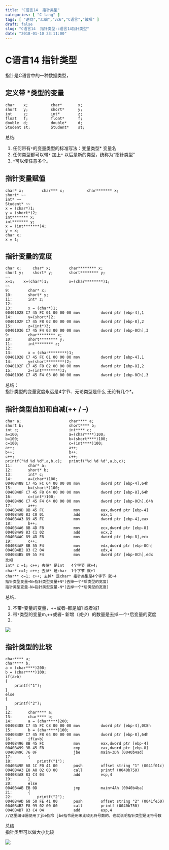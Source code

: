 ```yaml
---
title: "C语言14  指针类型"
categories: [ "C-lang" ]
tags: [ "逆向","汇编","vc6","C语言","破解" ]
draft: false
slug: "C语言14  指针类型-c语言14指针类型"
date: "2018-01-10 23:11:00"
---
```




# C语言14 指针类型

指针是C语言中的一种数据类型，

## 定义带 *类型的变量

    char    x;          char*       x;
    short   y;          short*      y;
    int     z;          int*        z;
    float   f;          float*      f;
    double  d;          double*     d;
    Student st;         Student*    st;

总结:

  1. 任何带有`*`的变量类型的标准写法：变量类型* 变量名
  2. 任何类型都可以带`*` 加上`*` 以后是新的类型，统称为“指针类型”
  3. `*`可以使任意多个。

## 指针变量赋值

    char* x;        char*** x;          char******* x;
    short* ~~
    int* ~~
    Student* ~~
    x = (char*)1;
    y = (short*)2;
    int******* x;
    int******* y;
    x = (int*******)4;
    y = x;
    char x;
    x = 1;

## 指针变量的宽度

    char x;     char* x;        char******** x;
    short y;    short* y;       short******** y;
    ~~
    x=1;    x=(char*)1;         x=(char********)1;
    ~~
    9:        char* x;
    10:       short* y;
    11:       int* z;
    12:
    13:       x = (char*)1;
    00401028 C7 45 FC 01 00 00 00 mov         dword ptr [ebp-4],1
    14:       y=(short*)2;
    0040102F C7 45 F8 02 00 00 00 mov         dword ptr [ebp-8],2
    15:       z=(int*)3;
    00401036 C7 45 F4 03 00 00 00 mov         dword ptr [ebp-0Ch],3
    9:        char******** x;
    10:       short******** y;
    11:       int******** z;
    12:
    13:       x = (char********)1;
    00401028 C7 45 FC 01 00 00 00 mov         dword ptr [ebp-4],1
    14:       y=(short********)2;
    0040102F C7 45 F8 02 00 00 00 mov         dword ptr [ebp-8],2
    15:       z=(int********)3;
    00401036 C7 45 F4 03 00 00 00 mov         dword ptr [ebp-0Ch],3

总结：  
指针类型的变量宽度永远是4字节、无论类型是什么 无论有几个*。

## 指针类型自加和自减(++ / &#8211;)

    char a;                     char**** a;
    short b;                    short**** b;
    int c;                      int**** c;
    a=100;                      a=(char****)100;
    b=100;                      b=(short****)100;
    c=100;                      c=(int****)100;
    a++;                        a++;
    b++;                        b++;
    c++;                        c++;
    printf("%d %d %d",a,b,c);   printf("%d %d %d",a,b,c);
    11:       char* a;
    12:       short* b;
    13:       int* c;
    14:       a=(char*)100;
    0040B488 C7 45 FC 64 00 00 00 mov         dword ptr [ebp-4],64h
    15:       b=(short*)100;
    0040B48F C7 45 F8 64 00 00 00 mov         dword ptr [ebp-8],64h
    16:       c=(int*)100;
    0040B496 C7 45 F4 64 00 00 00 mov         dword ptr [ebp-0Ch],64h
    17:       a++;
    0040B49D 8B 45 FC             mov         eax,dword ptr [ebp-4]
    0040B4A0 83 C0 01             add         eax,1
    0040B4A3 89 45 FC             mov         dword ptr [ebp-4],eax
    18:       b++;
    0040B4A6 8B 4D F8             mov         ecx,dword ptr [ebp-8]
    0040B4A9 83 C1 02             add         ecx,2
    0040B4AC 89 4D F8             mov         dword ptr [ebp-8],ecx
    19:       c++;
    0040B4AF 8B 55 F4             mov         edx,dword ptr [ebp-0Ch]
    0040B4B2 83 C2 04             add         edx,4
    0040B4B5 89 55 F4             mov         dword ptr [ebp-0Ch],edx
    比如
    int* c =1; c++; 去掉* 是int   4个字节 就+4;
    char* c=1; c++; 去掉* 是char  1个字节 就+1
    char** c=1; c++; 去掉* 是char* 指针类型是4个字节 就+4
    指针类型变量+N=指针类型变量+N*(去掉一个*后类型的宽度)
    指针类型变量-N=指针类型变量-N*(去掉一个*后类型的宽度)
    

总结、

  1. 不带`*`变量的变量，++或者&#8211;都是加1 或者减1
  2. 带`*`类型的变量m,++或者&#8211; 新增（减少）的数量是去掉一个`*`后变量的宽度
  3. 

![][1] 

## 指针类型的比较

    char**** a;
    char**** b;
    a = (char****)200;
    b = (char****)100;
    if(a>b)
    {
        printf("1");
    }
    else
    {
        printf("2");
    }
    12:       char**** a;
    13:       char**** b;
    14:       a = (char****)200;
    0040B488 C7 45 FC C8 00 00 00 mov         dword ptr [ebp-4],0C8h
    15:       b = (char****)100;
    0040B48F C7 45 F8 64 00 00 00 mov         dword ptr [ebp-8],64h
    16:       if(a>b)
    0040B496 8B 45 FC             mov         eax,dword ptr [ebp-4]
    0040B499 3B 45 F8             cmp         eax,dword ptr [ebp-8]
    0040B49C 76 0F                jbe         main+3Dh (0040b4ad)
    17:       {
    18:           printf("1");
    0040B49E 68 1C F0 41 00       push        offset string "1" (0041f01c)
    0040B4A3 E8 A8 02 00 00       call        printf (0040b750)
    0040B4A8 83 C4 04             add         esp,4
    19:       }
    20:       else
    0040B4AB EB 0D                jmp         main+4Ah (0040b4ba)
    21:       {
    22:           printf("2");
    0040B4AD 68 50 FE 41 00       push        offset string "2" (0041fe50)
    0040B4B2 E8 99 02 00 00       call        printf (0040b750)
    0040B4B7 83 C4 04             add         esp,4
    //这里编译器使用了jbe指令 jbe指令是用来比较无符号数的，也就说明指针类型是无符号数

总结  
指针类型可以做大小比较

![][2]

 [1]: /uploads/oss/2018-01-10-15155956249366.jpg ""
 [2]: /uploads/oss/2018-01-10-15155969980649.jpg ""